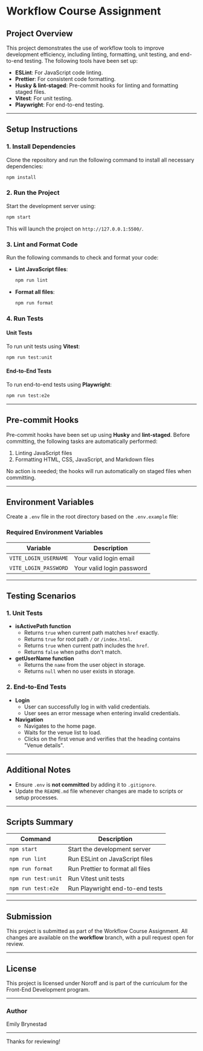 # Workflow Course Assignment

## Project Overview
This project demonstrates the use of workflow tools to improve development efficiency, including linting, formatting, unit testing, and end-to-end testing. The following tools have been set up:

- **ESLint**: For JavaScript code linting.
- **Prettier**: For consistent code formatting.
- **Husky & lint-staged**: Pre-commit hooks for linting and formatting staged files.
- **Vitest**: For unit testing.
- **Playwright**: For end-to-end testing.

---

## Setup Instructions

### 1. Install Dependencies
Clone the repository and run the following command to install all necessary dependencies:

```bash
npm install
```

### 2. Run the Project
Start the development server using:

```bash
npm start
```
This will launch the project on `http://127.0.0.1:5500/`.

### 3. Lint and Format Code
Run the following commands to check and format your code:

- **Lint JavaScript files**:
  ```bash
  npm run lint
  ```
- **Format all files**:
  ```bash
  npm run format
  ```

### 4. Run Tests

#### Unit Tests
To run unit tests using **Vitest**:

```bash
npm run test:unit
```

#### End-to-End Tests
To run end-to-end tests using **Playwright**:

```bash
npm run test:e2e
```

---

## Pre-commit Hooks
Pre-commit hooks have been set up using **Husky** and **lint-staged**. Before committing, the following tasks are automatically performed:

1. Linting JavaScript files
2. Formatting HTML, CSS, JavaScript, and Markdown files

No action is needed; the hooks will run automatically on staged files when committing.

---

## Environment Variables
Create a `.env` file in the root directory based on the `.env.example` file:

### Required Environment Variables
| Variable             | Description                        |
|----------------------|------------------------------------|
| `VITE_LOGIN_USERNAME` | Your valid login email             |
| `VITE_LOGIN_PASSWORD` | Your valid login password          |

---

## Testing Scenarios
### 1. **Unit Tests**
- **isActivePath function**
  - Returns `true` when current path matches `href` exactly.
  - Returns `true` for root path `/` or `/index.html`.
  - Returns `true` when current path includes the `href`.
  - Returns `false` when paths don't match.
- **getUserName function**
  - Returns the `name` from the user object in storage.
  - Returns `null` when no user exists in storage.

### 2. **End-to-End Tests**
- **Login**
  - User can successfully log in with valid credentials.
  - User sees an error message when entering invalid credentials.
- **Navigation**
  - Navigates to the home page.
  - Waits for the venue list to load.
  - Clicks on the first venue and verifies that the heading contains "Venue details".

---

## Additional Notes
- Ensure `.env` is **not committed** by adding it to `.gitignore`.
- Update the `README.md` file whenever changes are made to scripts or setup processes.

---

## Scripts Summary
| Command             | Description                             |
|----------------------|-----------------------------------------|
| `npm start`          | Start the development server            |
| `npm run lint`       | Run ESLint on JavaScript files          |
| `npm run format`     | Run Prettier to format all files        |
| `npm run test:unit`  | Run Vitest unit tests                   |
| `npm run test:e2e`   | Run Playwright end-to-end tests         |

---

## Submission
This project is submitted as part of the Workflow Course Assignment. All changes are available on the **workflow** branch, with a pull request open for review.

---

## License
This project is licensed under Noroff and is part of the curriculum for the Front-End Development program.

---

### Author
Emily Brynestad

---

Thanks for reviewing! 
